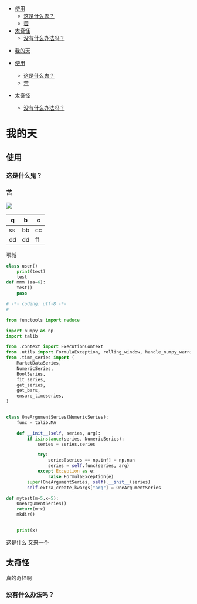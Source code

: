 <!-- @import "[TOC]" {cmd="toc" depthFrom=1 depthTo=6 orderedList=false} --> <!-- code_chunk_output -->
<!-- code_chunk_output -->

* [使用](#使用)
	* [这是什么鬼？](#这是什么鬼)
	* [苦](#苦)
* [太奇怪](#太奇怪)
	* [没有什么办法吗？](#没有什么办法吗)

<!-- /code_chunk_output -->

 - [我的天](#我的天)

  - [使用](#使用)

    - [这是什么鬼？](#这是什么鬼)
    - [苦](#苦)

  - [太奇怪](#太奇怪)

    - [没有什么办法吗？](#没有什么办法吗)

<!-- /code_chunk_output -->

 # 我的天

## 使用

### 这是什么鬼？

### 苦

![](assets/markdown-img-paste-2017111516401651.png)

q  | b  | c
-- | -- | --
ss | bb | cc
dd | dd | ff

项城

```python
class user()
    print(test)
    test
def mmm (aa=6):
    test()
    pass

# -*- coding: utf-8 -*-
#

from functools import reduce

import numpy as np
import talib

from .context import ExecutionContext
from .utils import FormulaException, rolling_window, handle_numpy_warning
from .time_series import (
    MarketDataSeries,
    NumericSeries,
    BoolSeries,
    fit_series,
    get_series,
    get_bars,
    ensure_timeseries,
)


class OneArgumentSeries(NumericSeries):
    func = talib.MA

    def __init__(self, series, arg):
        if isinstance(series, NumericSeries):
            series = series.series

            try:
                series[series == np.inf] = np.nan
                series = self.func(series, arg)
            except Exception as e:
                raise FormulaException(e)
        super(OneArgumentSeries, self).__init__(series)
        self.extra_create_kwargs["arg"] = OneArgumentSeries

def mytest(m=5,x=5):
    OneArgumentSeries()
    return(m+x)
    mkdir()


    print(x)


```

这是什么 又来一个

## 太奇怪

真的奇怪啊

### 没有什么办法吗？
